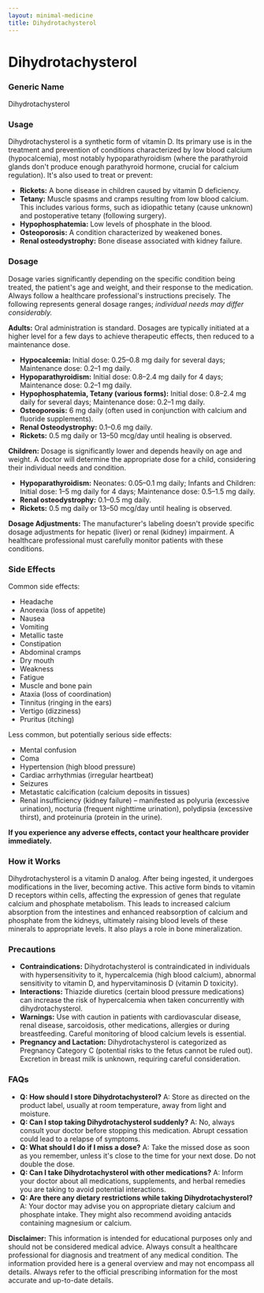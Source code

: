 ```yaml
---
layout: minimal-medicine
title: Dihydrotachysterol
---
```


# Dihydrotachysterol
### Generic Name
Dihydrotachysterol

### Usage

Dihydrotachysterol is a synthetic form of vitamin D.  Its primary use is in the treatment and prevention of conditions characterized by low blood calcium (hypocalcemia),  most notably hypoparathyroidism (where the parathyroid glands don't produce enough parathyroid hormone, crucial for calcium regulation). It's also used to treat or prevent:

* **Rickets:** A bone disease in children caused by vitamin D deficiency.
* **Tetany:** Muscle spasms and cramps resulting from low blood calcium. This includes various forms, such as idiopathic tetany (cause unknown) and postoperative tetany (following surgery).
* **Hypophosphatemia:** Low levels of phosphate in the blood.
* **Osteoporosis:** A condition characterized by weakened bones.
* **Renal osteodystrophy:** Bone disease associated with kidney failure.


### Dosage

Dosage varies significantly depending on the specific condition being treated, the patient's age and weight, and their response to the medication.  Always follow a healthcare professional's instructions precisely.  The following represents general dosage ranges; *individual needs may differ considerably.*

**Adults:** Oral administration is standard.  Dosages are typically initiated at a higher level for a few days to achieve therapeutic effects, then reduced to a maintenance dose.

* **Hypocalcemia:** Initial dose: 0.25–0.8 mg daily for several days; Maintenance dose: 0.2–1 mg daily.
* **Hypoparathyroidism:** Initial dose: 0.8–2.4 mg daily for 4 days; Maintenance dose: 0.2–1 mg daily.
* **Hypophosphatemia, Tetany (various forms):** Initial dose: 0.8–2.4 mg daily for several days; Maintenance dose: 0.2–1 mg daily.
* **Osteoporosis:** 6 mg daily (often used in conjunction with calcium and fluoride supplements).
* **Renal Osteodystrophy:** 0.1–0.6 mg daily.
* **Rickets:** 0.5 mg daily or 13–50 mcg/day until healing is observed.


**Children:** Dosage is significantly lower and depends heavily on age and weight. A doctor will determine the appropriate dose for a child, considering their individual needs and condition.

* **Hypoparathyroidism:** Neonates: 0.05–0.1 mg daily; Infants and Children: Initial dose: 1–5 mg daily for 4 days; Maintenance dose: 0.5–1.5 mg daily.
* **Renal osteodystrophy:** 0.1–0.5 mg daily.
* **Rickets:** 0.5 mg daily or 13–50 mcg/day until healing is observed.

**Dosage Adjustments:**  The manufacturer's labeling doesn't provide specific dosage adjustments for hepatic (liver) or renal (kidney) impairment.  A healthcare professional must carefully monitor patients with these conditions.

### Side Effects

Common side effects:

* Headache
* Anorexia (loss of appetite)
* Nausea
* Vomiting
* Metallic taste
* Constipation
* Abdominal cramps
* Dry mouth
* Weakness
* Fatigue
* Muscle and bone pain
* Ataxia (loss of coordination)
* Tinnitus (ringing in the ears)
* Vertigo (dizziness)
* Pruritus (itching)


Less common, but potentially serious side effects:

* Mental confusion
* Coma
* Hypertension (high blood pressure)
* Cardiac arrhythmias (irregular heartbeat)
* Seizures
* Metastatic calcification (calcium deposits in tissues)
* Renal insufficiency (kidney failure) – manifested as polyuria (excessive urination), nocturia (frequent nighttime urination), polydipsia (excessive thirst), and proteinuria (protein in the urine).


**If you experience any adverse effects, contact your healthcare provider immediately.**

### How it Works

Dihydrotachysterol is a vitamin D analog.  After being ingested, it undergoes modifications in the liver, becoming active. This active form binds to vitamin D receptors within cells, affecting the expression of genes that regulate calcium and phosphate metabolism. This leads to increased calcium absorption from the intestines and enhanced reabsorption of calcium and phosphate from the kidneys, ultimately raising blood levels of these minerals to appropriate levels.  It also plays a role in bone mineralization.

### Precautions

* **Contraindications:** Dihydrotachysterol is contraindicated in individuals with hypersensitivity to it, hypercalcemia (high blood calcium), abnormal sensitivity to vitamin D, and hypervitaminosis D (vitamin D toxicity).
* **Interactions:** Thiazide diuretics (certain blood pressure medications) can increase the risk of hypercalcemia when taken concurrently with dihydrotachysterol.
* **Warnings:** Use with caution in patients with cardiovascular disease, renal disease, sarcoidosis, other medications, allergies or during breastfeeding.  Careful monitoring of blood calcium levels is essential.
* **Pregnancy and Lactation:** Dihydrotachysterol is categorized as Pregnancy Category C (potential risks to the fetus cannot be ruled out).  Excretion in breast milk is unknown, requiring careful consideration.


### FAQs

* **Q: How should I store Dihydrotachysterol?**  A: Store as directed on the product label, usually at room temperature, away from light and moisture.
* **Q: Can I stop taking Dihydrotachysterol suddenly?** A: No, always consult your doctor before stopping this medication. Abrupt cessation could lead to a relapse of symptoms.
* **Q: What should I do if I miss a dose?** A: Take the missed dose as soon as you remember, unless it's close to the time for your next dose. Do not double the dose.
* **Q: Can I take Dihydrotachysterol with other medications?** A:  Inform your doctor about all medications, supplements, and herbal remedies you are taking to avoid potential interactions.
* **Q:  Are there any dietary restrictions while taking Dihydrotachysterol?** A: Your doctor may advise you on appropriate dietary calcium and phosphate intake. They might also recommend avoiding antacids containing magnesium or calcium.


**Disclaimer:** This information is intended for educational purposes only and should not be considered medical advice. Always consult a healthcare professional for diagnosis and treatment of any medical condition.  The information provided here is a general overview and may not encompass all details.  Always refer to the official prescribing information for the most accurate and up-to-date details.
